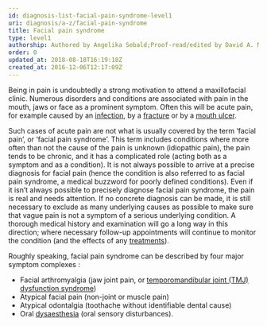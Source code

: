 ```yaml
---
id: diagnosis-list-facial-pain-syndrome-level1
uri: diagnosis/a-z/facial-pain-syndrome
title: Facial pain syndrome
type: level1
authorship: Authored by Angelika Sebald;Proof-read/edited by David A. Mitchell
order: 0
updated_at: 2018-08-18T16:19:18Z
created_at: 2016-12-06T12:17:09Z
---
```


<p>Being in pain is undoubtedly a strong motivation to attend a
    maxillofacial clinic. Numerous disorders and conditions are
    associated with pain in the mouth, jaws or face as a prominent
    symptom. Often this will be acute pain, for example caused
    by an <a href="/diagnosis/a-z/infection">infection</a>,
    by a <a href="/diagnosis/a-z/fracture">fracture</a>    or by a <a href="/diagnosis/a-z/oral-mucosal-lesion">mouth ulcer</a>.</p>
<p>Such cases of acute pain are not what is usually covered by the
    term ‘facial pain’, or ‘facial pain syndrome’. This term
    includes conditions where more often than not the cause of
    the pain is unknown (idiopathic pain), the pain tends to
    be chronic, and it has a complicated role (acting both as
    a symptom and as a condition). It is not always possible
    to arrive at a precise diagnosis for facial pain (hence the
    condition is also referred to as facial pain syndrome, a
    medical buzzword for poorly defined conditions). Even if
    it isn’t always possible to precisely diagnose facial pain
    syndrome, the pain is real and needs attention. If no concrete
    diagnosis can be made, it is still necessary to exclude as
    many underlying causes as possible to make sure that vague
    pain is not a symptom of a serious underlying condition.
    A thorough medical history and examination will go a long
    way in this direction; where necessary follow-up appointments
    will continue to monitor the condition (and the effects of
    any <a href="/treatment/surgery/facial-pain-syndrome">treatments</a>).</p>
<p>Roughly speaking, facial pain syndrome can be described by four
    major symptom complexes :</p>
<ul>
    <li>Facial arthromyalgia (jaw joint pain, or <a href="/diagnosis/a-z/jaw-joint">temporomandibular joint (TMJ) dysfunction syndrome</a>)</li>
    <li>Atypical facial pain (non-joint or muscle pain)</li>
    <li>Atypical odontalgia (toothache without identifiable dental
        cause)</li>
    <li>Oral <a href="/diagnosis/a-z/neuropathies">dysaesthesia</a>        (oral sensory disturbances).</li>
</ul>
